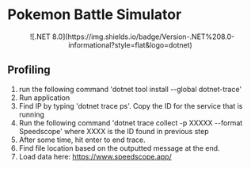 # Pokemon Battle Simulator

<div align="center">
![.NET 8.0](https://img.shields.io/badge/Version-.NET%208.0-informational?style=flat&logo=dotnet)
&nbsp;
</div>

## Profiling

1. run the following command 'dotnet tool install --global dotnet-trace'
2. Run application
3. Find IP by typing 'dotnet trace ps'. Copy the ID for the service that is running
4. Run the following command 'dotnet trace collect -p XXXXX --format Speedscope' where XXXX is the ID found in previous step
5. After some time, hit enter to end trace.
6. Find file location based on the outputted message at the end.
7. Load data here: https://www.speedscope.app/
